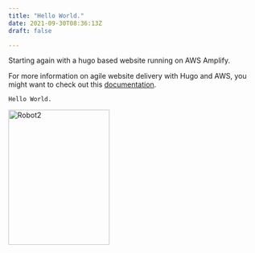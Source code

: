 ```yaml
---
title: "Hello World."
date: 2021-09-30T08:36:13Z
draft: false

---
```


Starting again with a hugo based website running on AWS Amplify.

For more information on agile website delivery with Hugo and AWS, you might want to check out this [documentation](https://aws.amazon.com/blogs/devops/agile-website-delivery-with-hugo-and-aws-amplify/).

```
Hello World.
```

<img src="2021-07-24_robot2.jpg" alt="Robot2" width="201" height="269">